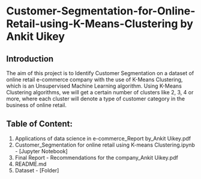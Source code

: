 # Customer-Segmentation-for-Online-Retail-using-K-Means-Clustering by Ankit Uikey
## Introduction
The aim of this project is to Identify Customer Segmentation on a dataset of online retail e-commerce company with the use of K-Means Clustering, which is an Unsupervised Machine Learning algorithm. Using K-Means Clustering algorithms, we will get a certain number of clusters like 2, 3, 4 or more, where each cluster will denote a type of customer category in the business of online retail.

## Table of Content:
1. Applications of data science in e-commerce_Report by_Ankit Uikey.pdf
2. Customer_Segmentation for online retail using K-means Clustering.ipynb - [Jupyter Notebook]
3. Final Report - Recommendations for the company_Ankit Uikey.pdf
4. README.md
5. Dataset - [Folder]